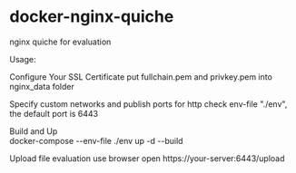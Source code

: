 # docker-nginx-quiche
nginx quiche for evaluation

Usage:

Configure Your SSL Certificate
    put fullchain.pem and privkey.pem into nginx_data folder

Specify custom networks and publish ports for http
    check env-file "./env", the default port is 6443
    
Build and Up    
docker-compose --env-file ./env up -d --build

Upload file evaluation
use browser open https://your-server:6443/upload


